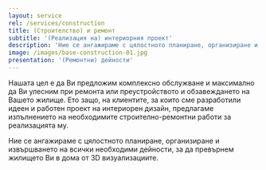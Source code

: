 ```yaml
---
layout: service
rel: /services/construction
title: (Строителство) и ремонт
subtitle: '(Реализация на) интериорния проект'
description: 'Ние се ангажираме с цялостното планиране, организиране и извършването на всички необходими дейности, за да превърнем жилището Ви в дома от 3D визуализациите.'
image: /images/base-construction-01.jpg
presentation: '(Ремонтни) дейности'
---
```

Нашата цел е да Ви предложим комплексно обслужване и максимално да Ви улесним при ремонта или преустройството и обзавеждането на Вашето жилище. Ето защо, на клиентите, за които сме разработили идеен и работен проект на интериорен дизайн, предлагаме изпълнението на необходимите строително-ремонтни работи за реализацията му.  

Ние се ангажираме с цялостното планиране, организиране и извършването на всички необходими дейности, за да превърнем жилището Ви в дома от 3D визуализациите. 